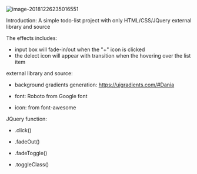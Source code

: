 ![image-20181226235016551](https://ws3.sinaimg.cn/large/006tNbRwly1fylcrh5exuj31180u0wj0.jpg)

Introduction: A simple todo-list project with only HTML/CSS/JQuery external library and source 

The effects includes: 

- input box will fade-in/out when the "+" icon is clicked 
- the delect icon will appear with transition when the hovering over the list item

external library and source: 

- background gradients generation: https://uigradients.com/#Dania 

- font: Roboto from Google font 

- icon: from font-awesome 



JQuery function: 

- .click() 

- .fadeOut()

- .fadeToggle() 

- .toggleClass()